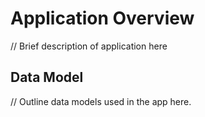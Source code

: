# Application Overview

// Brief description of application here

## Data Model

// Outline data models used in the app here.